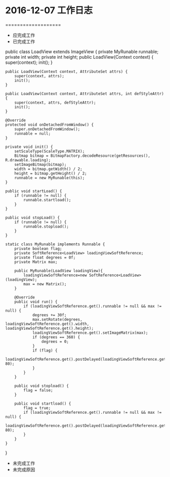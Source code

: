 # 2016-12-07 工作日志
===================
* 应完成工作
* 已完成工作

public class LoadView extends ImageView {
    private MyRunable runnable;
    private int width;
    private int height;
    public LoadView(Context context) {
        super(context);
        init();
    }

    public LoadView(Context context, AttributeSet attrs) {
        super(context, attrs);
        init();
    }

    public LoadView(Context context, AttributeSet attrs, int defStyleAttr) {
        super(context, attrs, defStyleAttr);
        init();
    }

    @Override
    protected void onDetachedFromWindow() {
        super.onDetachedFromWindow();
        runnable = null;
    }

    private void init() {
        setScaleType(ScaleType.MATRIX);
        Bitmap bitmap = BitmapFactory.decodeResource(getResources(), R.drawable.loading);
        setImageBitmap(bitmap);
        width = bitmap.getWidth() / 2;
        height = bitmap.getHeight() / 2;
        runnable = new MyRunable(this);
    }

    public void startLoad() {
        if (runnable != null) {
            runnable.startload();
        }
    }

    public void stopLoad() {
        if (runnable != null) {
            runnable.stopload();
        }
    }

    static class MyRunable implements Runnable {
        private boolean flag;
        private SoftReference<LoadView> loadingViewSoftReference;
        private float degrees = 0f;
        private Matrix max;

        public MyRunable(LoadView loadingView){
            loadingViewSoftReference=new SoftReference<LoadView>(loadingView);
            max = new Matrix();
        }

        @Override
        public void run() {
            if (loadingViewSoftReference.get().runnable != null && max != null) {
                degrees += 30f;
                max.setRotate(degrees,  loadingViewSoftReference.get().width,  loadingViewSoftReference.get().height);
                loadingViewSoftReference.get().setImageMatrix(max);
                if (degrees == 360) {
                    degrees = 0;
                }
                if (flag) {
                    loadingViewSoftReference.get().postDelayed(loadingViewSoftReference.get().runnable, 80);
                }
            }
        }

        public void stopload() {
            flag = false;
        }

        public void startload() {
            flag = true;
            if (loadingViewSoftReference.get().runnable != null && max != null) {
                loadingViewSoftReference.get().postDelayed(loadingViewSoftReference.get().runnable, 80);
            }
        }
    }
}
* 未完成工作
* 未完成原因
